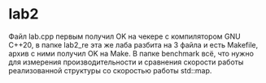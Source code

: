 # lab2

Файл lab.cpp первым получил OK на чекере с компилятором GNU C++20, в папке 
lab2_re эта же лаба разбита на 3 файла и есть Makefile, архив с ними получил 
OK на Make. В папке benchmark всё, что нужно для измерения производительности 
и сравнения скорости работы реализованной структуры со скоростью работы 
std::map.

